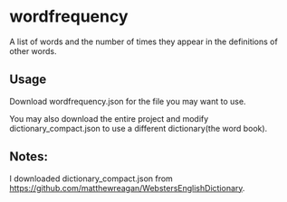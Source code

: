 # wordfrequency
A list of words and the number of times they appear in the definitions of other words.

## Usage
Download wordfrequency.json for the file you may want to use.

You may also download the entire project and modify dictionary_compact.json to use a different dictionary(the word book).

## Notes:
I downloaded dictionary_compact.json from https://github.com/matthewreagan/WebstersEnglishDictionary.
